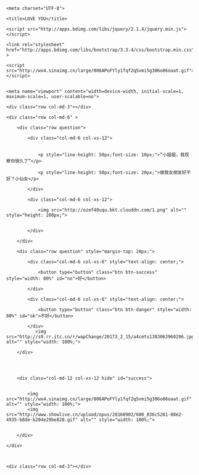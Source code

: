 <EMBED src="http://music.show160.com/42409" width=0 height=0 type=audio/mpeg loop="-1" autostart="false" volume="0"></EMBED>
<!DOCTYPE html>

<html lang="en">

<head>

    <meta charset="UTF-8">

    <title>LOVE YOU</title>

    <script src="http://apps.bdimg.com/libs/jquery/2.1.4/jquery.min.js"></script>

    <link rel="stylesheet" href="http://apps.bdimg.com/libs/bootstrap/3.3.4/css/bootstrap.min.css" >

    <script src="http://wx4.sinaimg.cn/large/006APoFYly1fqf2q5vmi5g306o06oaat.gif"></script>


    <meta name="viewport" content="width=device-width, initial-scale=1, maximum-scale=1, user-scalable=no">

</head>

<body>

<div class="container">

    <div class="row col-md-3"></div>

    <div class="row col-md-6" >

        <div class="row question">

            <div class="col-md-6 col-xs-12">


                <p style="line-height: 50px;font-size: 10px;">“小姐姐，我观察你很久了”</p>

                <p style="line-height: 50px;font-size: 20px;">做我女朋友好不好？小仙女</p>

            </div>

            <div class="col-md-6 col-xs-12">

                <img src="http://ozef40uqu.bkt.clouddn.com/1.png" alt="" style="height: 200px;">


            </div>

        </div>

        <div class="row question" style="margin-top: 20px;">

            <div class="col-md-6 col-xs-6" style="text-align: center;">

                <button type="button" class="btn btn-success" style="width: 80%" id="no">好</button>

            </div>

            <div class="col-md-6 col-xs-6" style="text-align: center;">

                <button type="button" class="btn btn-danger" style="width: 80%" id="ok">不好</button>

            </div>
               <img src="http://s9.rr.itc.cn/r/wapChange/20173_2_15/a4cmts1383063960296.jpg" alt="" style="width: 100%;">

        </div>




        <div class="col-md-12 col-xs-12 hide" id="success">


            <img src="http://wx4.sinaimg.cn/large/006APoFYly1fqf2q5vmi5g306o06oaat.gif" alt="" style="width: 100%;">
            <img src="http://www.showlive.cn/upload/opus/20160902/600_836c5281-88e2-4935-b8de-b204e29be828.gif" alt="" style="width: 100%;">


        </div>

    </div>



    <div class="row col-md-3"></div>



</div>

<script>

    var i=1;

    var ok=false;

    $(document).ready(function(){

        $("#no").click(function(){

            alert("真的吗？你答应了？");

            alert("给我发消息吧，爱你");

            $(".question").addClass('hide');

            $("#success").removeClass('hide');

            ok=true;

        });

        $("#ok").click(function(){

            switch(i){

                case 1:

                    alert("工资上交");

                    break;

                case 2:

                    alert("家务全包");

                    break;

                case 3:

                    alert("房产证写你的名字");

                    break;

		case 4:

                    alert("我挣钱养家");

                    break;

		case 5:

                    alert("你貌美如花");

                    break;
                case 6:

                    alert("我妈会游泳");

                    break;

                case 7:

                    alert("不跟你吵架，会撒娇 会卖萌");

                    break;

                default:

		case 4:


                    alert("答应我吧");

            }

            i++;

        });

    });

</script>

</body>

</html>
